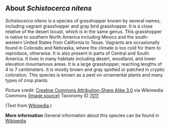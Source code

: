 **About *Schistocerca nitens***
-------------------------
*Schistocerca nitens* is a species of grasshopper known by several 
names, including vagrant grasshopper and gray bird grasshopper. It is 
a close relative of the desert locust, which is in the same genus. 
This grasshopper is native to southern North America including Mexico 
and the south-western United States from California to Texas. Vagrants 
are occasionally found in Colorado and Nebraska, where the climate is 
too cold for them to reproduce, otherwise. It is also present in parts 
of Central and South America. It lives in many habitats including 
desert, woodland, and lower elevation mountainous areas. It is a large 
grasshopper, reaching lengths of 4 to 7 centimeters. It is mostly 
brown and gray spotted or patched in cryptic coloration. This species 
is known as a pest on ornamental plants and many types of crop plants.


Picture credit: [Creative Commons Attribution-Share Alike 3.0](https://creativecommons.org/licenses/by-sa/3.0) via Wikimedia Commons [(Image source)](https://en.wikipedia.org/wiki/File:Grey_Bird_Grasshopper.jpg)
Taxonomy ID [7011](https://www.uniprot.org/taxonomy/7011)

(Text from [Wikipedia](https://en.wikipedia.org/).)

**More information**
General information about this species can be found in [Wikipedia](https://en.wikipedia.org/wiki/Schistocerca_nitens)
